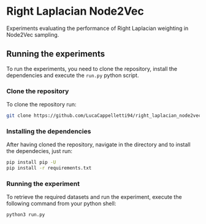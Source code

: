 # Right Laplacian Node2Vec
Experiments evaluating the performance of Right Laplacian weighting in Node2Vec sampling.

## Running the experiments
To run the experiments, you need to clone the repository, install the dependencies and execute the `run.py` python script.

### Clone the repository
To clone the repository run:

```bash
git clone https://github.com/LucaCappelletti94/right_laplacian_node2vec
```

### Installing the dependencies
After having cloned the repository, navigate in the directory and to install the dependecies, just run:

```bash
pip install pip -U
pip install -r requirements.txt
```

### Running the experiment
To retrieve the required datasets and run the experiment, execute the following command from your python shell:

```bash
python3 run.py
```